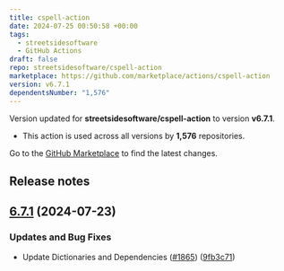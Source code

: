 ```yaml
---
title: cspell-action
date: 2024-07-25 00:50:58 +00:00
tags:
  - streetsidesoftware
  - GitHub Actions
draft: false
repo: streetsidesoftware/cspell-action
marketplace: https://github.com/marketplace/actions/cspell-action
version: v6.7.1
dependentsNumber: "1,576"
---
```



Version updated for **streetsidesoftware/cspell-action** to version **v6.7.1**.
- This action is used across all versions by **1,576** repositories.

Go to the [GitHub Marketplace](https://github.com/marketplace/actions/cspell-action) to find the latest changes.

## Release notes

## [6.7.1](https://github.com/streetsidesoftware/cspell-action/compare/v6.7.0...v6.7.1) (2024-07-23)


### Updates and Bug Fixes

* Update Dictionaries and Dependencies ([#1865](https://github.com/streetsidesoftware/cspell-action/issues/1865)) ([9fb3c71](https://github.com/streetsidesoftware/cspell-action/commit/9fb3c716f1c8d4c725b0fa347ed6f3b05a3fcf95))

